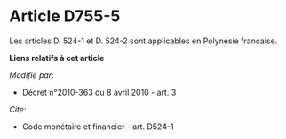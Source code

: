 # Article D755-5

Les articles D. 524-1 et D. 524-2 sont applicables en Polynésie française.

**Liens relatifs à cet article**

_Modifié par_:

  - Décret n°2010-363 du 8 avril 2010 - art. 3

_Cite_:

  - Code monétaire et financier - art. D524-1
